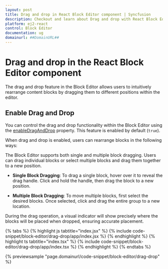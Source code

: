```yaml
---
layout: post
title: Drag and drop in React Block Editor component | Syncfusion
description: Checkout and learn about Drag and drop with React Block Editor component of Syncfusion Essential JS 2 and more.
platform: ej2-react
control: Block Editor
documentation: ug
domainurl: ##DomainURL##
---
```


# Drag and drop in the React Block Editor component

The drag and drop feature in the Block Editor allows users to intuitively rearrange content blocks by dragging them to different positions within the editor.

## Enable Drag and Drop

You can control the drag and drop functionality within the Block Editor using the [enableDragAndDrop](../api/blockeditor/#enabledraganddrop) property. This feature is enabled by default (`true`).

When drag and drop is enabled, users can rearrange blocks in the following ways:

The Block Editor supports both single and multiple block dragging. Users can drag individual blocks or select multiple blocks and drag them together to a new position.

- **Single Block Dragging**: To drag a single block, hover over it to reveal the drag handle. Click and hold the handle, then drag the block to a new position.

- **Multiple Block Dragging**: To move multiple blocks, first select the desired blocks. Once selected, click and drag the entire group to a new location.

During the drag operation, a visual indicator will show precisely where the blocks will be placed when dropped, ensuring accurate placement.

{% tabs %}
{% highlight js tabtitle="index.jsx" %}
{% include code-snippet/block-editor/drag-drop/app/index.jsx %}
{% endhighlight %}
{% highlight ts tabtitle="index.tsx" %}
{% include code-snippet/block-editor/drag-drop/app/index.tsx %}
{% endhighlight %}
{% endtabs %}
        
{% previewsample "page.domainurl/code-snippet/block-editor/drag-drop" %}
